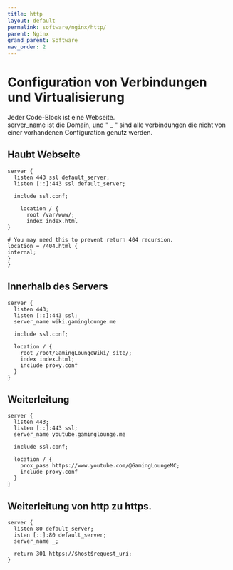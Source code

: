 ```yaml
---
title: http
layout: default
permalink: software/nginx/http/
parent: Nginx
grand_parent: Software
nav_order: 2
---
```


# Configuration von Verbindungen und Virtualisierung

Jeder Code-Block ist eine Webseite.<br>
server_name ist die Domain, und " _ " sind alle verbindungen die nicht von einer vorhandenen Configuration genutz werden.

## Haubt Webseite

```
server {
  listen 443 ssl default_server;
  listen [::]:443 ssl default_server;

  include ssl.conf;

    location / {
      root /var/www/;
      index index.html
}

# You may need this to prevent return 404 recursion.
location = /404.html {
internal;
}
}
```

## Innerhalb des Servers
```
server {
  listen 443;
  listen [::]:443 ssl;
  server_name wiki.gaminglounge.me
  
  include ssl.conf;

  location / {
    root /root/GamingLoungeWiki/_site/;
    index index.html;
    include proxy.conf
  }
}
```

## Weiterleitung
```
server {
  listen 443;
  listen [::]:443 ssl;
  server_name youtube.gaminglounge.me
  
  include ssl.conf;

  location / {
    prox_pass https://www.youtube.com/@GamingLoungeMC;
    include proxy.conf
  }
}
```

## Weiterleitung von http zu https.
```
server {
  listen 80 default_server;
  isten [::]:80 default_server;
  server_name _;

  return 301 https://$host$request_uri;
}
```
